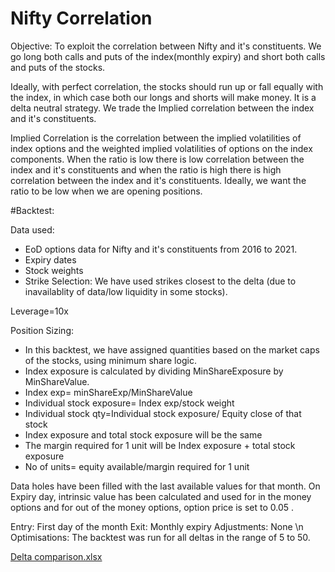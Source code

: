 # Nifty Correlation

Objective: To exploit the correlation between Nifty and it's constituents. We go long both calls and puts of the index(monthly expiry) and short both calls and puts of the stocks. 

Ideally, with perfect correlation, the stocks should run up or fall equally with the index, in which case both our longs and shorts will make money. 
It is a delta neutral strategy. We trade the Implied correlation between the index and it's constituents.

Implied Correlation is the correlation between the implied volatilities of index options and the weighted implied volatilities of options on the index components.
When the ratio is low there is low correlation between the index and it's constituents and when the ratio is high there is high correlation between the index and it's constituents.
Ideally, we want the ratio to be low when we are opening positions.

#Backtest:

Data used:
- EoD options data for Nifty and it's constituents from 2016 to 2021.
- Expiry dates
- Stock weights
- Strike Selection: We have used strikes closest to the delta (due to inavailablity of data/low liquidity in some stocks).

Leverage=10x

Position Sizing:
- In this backtest, we have assigned quantities based on the market caps of the stocks, using minimum share logic.
- Index exposure is calculated by dividing MinShareExposure by MinShareValue.
- Index exp= minShareExp/MinShareValue
- Individual stock exposure= Index exp/stock weight
- Individual stock qty=Individual stock exposure/ Equity close of that stock
- Index exposure and total stock exposure will be the same
- The margin required for 1 unit will be Index exposure + total stock exposure
- No of units= equity available/margin required for 1 unit



Data holes have been filled with the last available values for that month.
On Expiry day, intrinsic value has been calculated and used for in the money options and for out of the money options, option price is set to 0.05 .

Entry: First day of the month 
Exit: Monthly expiry 
Adjustments: None \n
Optimisations: The backtest was run for all deltas in the range of 5 to 50.

[Delta comparison.xlsx](https://github.com/qodeinvestments/Swan-Documentation/files/9680872/comparison.final.xlsx)
